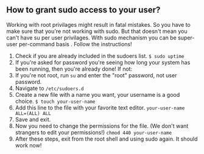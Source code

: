 
## How to grant sudo access to your user?

Working with root privilages might result in fatal mistakes. So you have to make
 sure that you're not working with sudo. But that doesn't mean you can't have su
per user privilages. With sudo mechanism you can be super-user per-command basis
. Follow the instructions!

1. Check if you are already included in the sudoers list.
`$ sudo uptime`
2. If you're asked for password you're seeing how long your system has been running, then you're already done! If not:
3. If you're not root, run `su` and enter the "root" password, not user password.
4. Navigate to `/etc/sudoers.d`
5. Create a new file with a name you want, your username is a good choice.
`$ touch your-user-name`
6. Add this line to the file with your favorite text editor.
`your-user-name ALL=(ALL) ALL`
7. Save and exit.
8. Now you need to change the permissions for the file. (We don't want strangers to edit your permissions!)
`chmod 440 your-user-name`
9. After these steps, exit from the root shell and using sudo again. It should work now!

